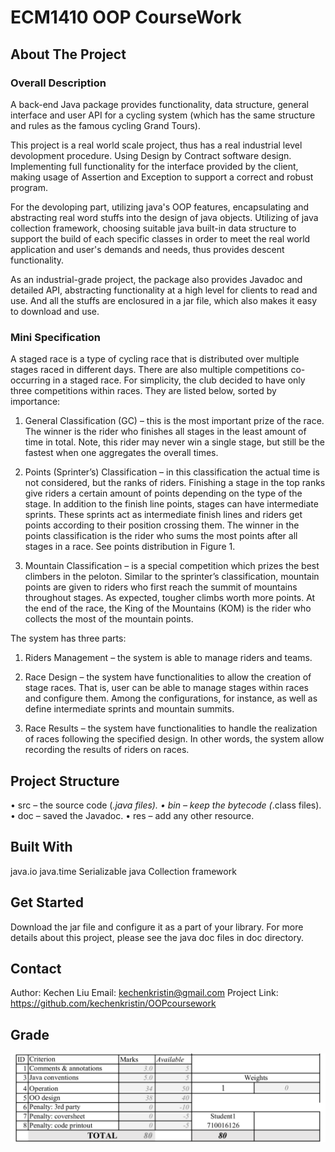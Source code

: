 # ECM1410 OOP CourseWork

## About The Project

### Overall Description
A back-end Java package provides functionality, data structure, general interface and user API for a cycling system (which has the same structure and rules as the famous cycling Grand Tours).

This project is a real world scale project, thus has a real industrial level devolopment procedure.
Using Design by Contract software design. 
Implementing full functionality for the interface provided by the client, making usage of Assertion and Exception to support a correct and robust program.


For the devoloping part, utilizing java's OOP features, encapsulating and abstracting real word stuffs into the design of java objects. Utilizing of java collection framework, choosing suitable java built-in data structure to support the build of each specific classes in order to meet the real world application and user's demands and needs, thus provides descent functionality.


As an industrial-grade project, the package also provides Javadoc and detailed API, abstracting functionality at a high level for clients to read and use. And all the stuffs are enclosured in a jar file, which also makes it easy to download and use.

### Mini Specification
A staged race is a type of cycling race that is distributed over multiple stages raced in different days. There
are also multiple competitions co-occurring in a staged race. For simplicity, the club decided to have only three
competitions within races. They are listed below, sorted by importance:
1. General Classification (GC) – this is the most important prize of the race. The winner is the rider who
finishes all stages in the least amount of time in total. Note, this rider may never win a single stage, but still be
the fastest when one aggregates the overall times.

2. Points (Sprinter’s) Classification – in this classification the actual time is not considered, but the ranks of
riders. Finishing a stage in the top ranks give riders a certain amount of points depending on the type of the
stage. In addition to the finish line points, stages can have intermediate sprints. These sprints act as intermediate
finish lines and riders get points according to their position crossing them. The winner in the points classification is the rider who sums the most points after all stages in a race. See points distribution in Figure 1.

3. Mountain Classification – is a special competition which prizes the best climbers in the peloton. Similar to the sprinter’s classification, mountain points are given to riders who first reach the summit of mountains throughout stages. As expected, tougher climbs worth more points. At the end of the race, the King of the Mountains (KOM) is the rider who collects the most of the mountain points. 

The system has three parts:
1. Riders Management – the system is able to manage riders and teams.

2. Race Design – the system have functionalities to allow the creation of stage races. That is, user can
be able to manage stages within races and configure them. Among the configurations, for instance, as well as define intermediate sprints and mountain summits.

3. Race Results – the system have functionalities to handle the realization of races following the specified design. In other words, the system allow recording the results of riders on races.

## Project Structure
• src – the source code (*.java files).
• bin – keep the bytecode (*.class files).
• doc – saved the Javadoc.
• res – add any other resource.

## Built With
java.io 
java.time 
Serializable
java Collection framework

## Get Started
Download the jar file and configure it as a part of your library.
For more details about this project, please see the java doc files in doc directory.


## Contact 
Author: Kechen Liu
Email: kechenkristin@gmail.com
Project Link: https://github.com/kechenkristin/OOPcoursework

## Grade
![avatar](https://github.com/kechenkristin/imagesGitHub/blob/main/projects/oop_result.png)
